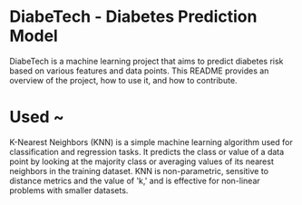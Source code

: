 # DiabeTech - Diabetes Prediction Model
DiabeTech is a machine learning project that aims to predict diabetes risk based on various features and data points. This README provides an overview of the project, how to use it, and how to contribute.

# Used ~
K-Nearest Neighbors (KNN) is a simple machine learning algorithm used for classification and regression tasks. It predicts the class or value of a data point by looking at the majority class or averaging values of its nearest neighbors in the training dataset. KNN is non-parametric, sensitive to distance metrics and the value of 'k,' and is effective for non-linear problems with smaller datasets.
